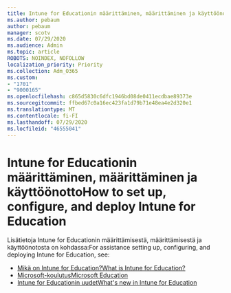 ```yaml
---
title: Intune for Educationin määrittäminen, määrittäminen ja käyttöönotto
ms.author: pebaum
author: pebaum
manager: scotv
ms.date: 07/29/2020
ms.audience: Admin
ms.topic: article
ROBOTS: NOINDEX, NOFOLLOW
localization_priority: Priority
ms.collection: Adm_O365
ms.custom:
- "1701"
- "9000165"
ms.openlocfilehash: c865d5830c6dfc1946bd08de0411ecdbae89373e
ms.sourcegitcommit: ffbed67c0a16ec423fa1d79b71e48ea4e2d320e1
ms.translationtype: MT
ms.contentlocale: fi-FI
ms.lasthandoff: 07/29/2020
ms.locfileid: "46555041"
---
```

# <a name="how-to-set-up-configure-and-deploy-intune-for-education"></a><span data-ttu-id="93bd3-102">Intune for Educationin määrittäminen, määrittäminen ja käyttöönotto</span><span class="sxs-lookup"><span data-stu-id="93bd3-102">How to set up, configure, and deploy Intune for Education</span></span>

<span data-ttu-id="93bd3-103">Lisätietoja Intune for Educationin määrittämisestä, määrittämisestä ja käyttöönotosta on kohdassa:</span><span class="sxs-lookup"><span data-stu-id="93bd3-103">For assistance setting up, configuring, and deploying Intune for Education, see:</span></span>

- [<span data-ttu-id="93bd3-104">Mikä on Intune for Education?</span><span class="sxs-lookup"><span data-stu-id="93bd3-104">What is Intune for Education?</span></span>](https://docs.microsoft.com/intune-education/what-is-intune-for-education)
- [<span data-ttu-id="93bd3-105">Microsoft-koulutus</span><span class="sxs-lookup"><span data-stu-id="93bd3-105">Microsoft Education</span></span>](https://www.microsoft.com/education/intune/default.aspx)
- [<span data-ttu-id="93bd3-106">Intune for Educationin uudet</span><span class="sxs-lookup"><span data-stu-id="93bd3-106">What's new in Intune for Education</span></span>](https://docs.microsoft.com/intune-education/whats-new-in-edu)